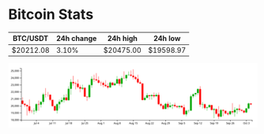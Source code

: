 # Bitcoin Stats

BTC/USDT|24h change|24h high|24h low|
|---|---|---|---|
|$20212.08|3.10%|$20475.00|$19598.97|

<img src="./chart.svg">
